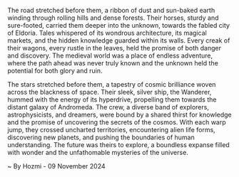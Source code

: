 
The road stretched before them, a ribbon of dust and sun-baked earth winding through rolling hills and dense forests. Their horses, sturdy and sure-footed, carried them deeper into the unknown, towards the fabled city of Eldoria. Tales whispered of its wondrous architecture, its magical markets, and the hidden knowledge guarded within its walls. Every creak of their wagons, every rustle in the leaves, held the promise of both danger and discovery. The medieval world was a place of endless adventure, where the path ahead was never truly known and the unknown held the potential for both glory and ruin. 

The stars stretched before them, a tapestry of cosmic brilliance woven across the blackness of space. Their sleek, silver ship, the Wanderer, hummed with the energy of its hyperdrive, propelling them towards the distant galaxy of Andromeda.  The crew, a diverse band of explorers, astrophysicists, and dreamers, were bound by a shared thirst for knowledge and the promise of uncovering the secrets of the cosmos.  With each warp jump, they crossed uncharted territories, encountering alien life forms, discovering new planets, and pushing the boundaries of human understanding.  The future was theirs to explore, a boundless expanse filled with wonder and the unfathomable mysteries of the universe. 

~ By Hozmi - 09 November 2024
